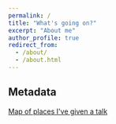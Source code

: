 ```yaml
---
permalink: /
title: "What's going on?"
excerpt: "About me"
author_profile: true
redirect_from: 
  - /about/
  - /about.html
---
```


Metadata
------
[Map of places I've given a talk](https://avershinina.github.io/talkmap.html)

